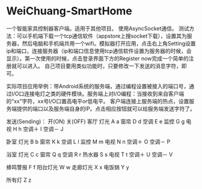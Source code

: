 # WeiChuang-SmartHome
一个智能家具控制器客户端。适用于其他项目。
使用AsyncSocket通信。
测试方法：可以手机端下载一个tcp通信软件（appstore上搜socket下载），设置其为服务器，然后电脑和手机端共用一个wifi。模拟器打开应用，点击右上角Setting设置ip和端口，连接服务器（ip和端口信息使用tcp通信软件设置为服务器的时候，会显示）。第一次使用的时候，点击登录界面下方的Register now完成一个简单的注册就可以进入。
自己项目要用类似功能时，只要修改一下发送的消息字符，即可。

实际项目应用举例：带Android系统的服务端，通过编程设置被接入的端口号，通过I/O口连接电灯之类的硬件模块。服务端上对I/O编程：当接收到来自客户端的“xx”字符，xx号I/O口置高电平or低电平。    客户端连接上服务端的热点，设置服务端提供的端口以及服务端自身的IP。点击相应按钮就可以给服务端发送字符了。


发送(Sending)：
                     开(ON)          关(OFF)
客厅
        灯光         A               a
        窗帘         D               d
        空调         E               e
        监控         G               g
        电视         H               h
        空调＋       I
        空调－       J

卧室
        灯光         B               b
        窗帘         K               k
        空调         L               l
        监控         M               m
        电视         N               n
        空调＋       O
        空调－       P

浴室
        灯光         C               c
        窗帘         Q               q
        空调         R               r
     热水器          S               s
        电视         T               t
        空调＋       U 
        空调－       V

蜂鸣警报             F               f
阳台灯光             W               w 
走廊灯光             X               x
电饭锅               Y               y

所有灯               Z               z
